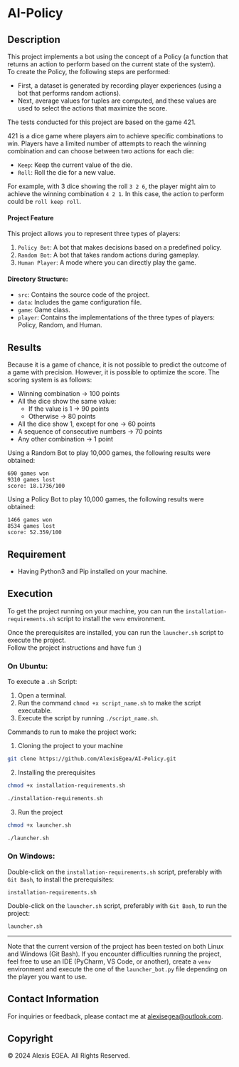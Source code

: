 # AI-Policy

## Description 

This project implements a bot using the concept of a Policy (a function that returns an action to perform based on the current state of the system).  
To create the Policy, the following steps are performed:
- First, a dataset is generated by recording player experiences (using a bot that performs random actions).
- Next, average values for tuples are computed, and these values are used to select the actions that maximize the score.

The tests conducted for this project are based on the game 421.

421 is a dice game where players aim to achieve specific combinations to win.
Players have a limited number of attempts to reach the winning combination and can choose between two actions for each die:
- `Keep`: Keep the current value of the die.
- `Roll`: Roll the die for a new value.   

For example, with 3 dice showing the roll `3 2 6`, the player might aim to achieve 
the winning combination `4 2 1`. In this case, the action to perform could be `roll keep roll`.

#### Project Feature

This project allows you to represent three types of players:
1. `Policy Bot`: A bot that makes decisions based on a predefined policy.
2. `Random Bot`: A bot that takes random actions during gameplay.
3. `Human Player`: A mode where you can directly play the game.

#### Directory Structure:

- `src`: Contains the source code of the project.
- `data`: Includes the game configuration file.
- `game`: Game class.
- `player`: Contains the implementations of the three types of players: Policy, Random, and Human.

## Results

Because it is a game of chance, it is not possible to predict the outcome of a game with precision. 
However, it is possible to optimize the score.
The scoring system is as follows:
- Winning combination → 100 points
- All the dice show the same value:
  - If the value is 1 → 90 points
  - Otherwise → 80 points
- All the dice show 1, except for one → 60 points 
- A sequence of consecutive numbers → 70 points
- Any other combination → 1 point

Using a Random Bot to play 10,000 games, the following results were obtained:
```
690 games won 
9310 games lost
score: 18.1736/100
```

Using a Policy Bot to play 10,000 games, the following results were obtained:
```
1466 games won 
8534 games lost
score: 52.359/100
```

## Requirement

- Having Python3 and Pip installed on your machine.

## Execution 

To get the project running on your machine, you can run the `installation-requirements.sh` script to install the `venv` environment.  

Once the prerequisites are installed, you can run the `launcher.sh` script to execute the project.  
Follow the project instructions and have fun :)  

### On Ubuntu:

To execute a `.sh` Script:  
   1. Open a terminal.  
   2. Run the command `chmod +x script_name.sh` to make the script executable.  
   3. Execute the script by running `./script_name.sh`.  

Commands to run to make the project work:
1. Cloning the project to your machine
```sh
git clone https://github.com/AlexisEgea/AI-Policy.git
```
2. Installing the prerequisites
```sh
chmod +x installation-requirements.sh
```
```sh
./installation-requirements.sh
```
3. Run the project
```sh
chmod +x launcher.sh
```
```sh
./launcher.sh
```

### On Windows:

Double-click on the `installation-requirements.sh` script, preferably with `Git Bash`, to install the prerequisites:
```
installation-requirements.sh
```

Double-click on the `launcher.sh` script, preferably with `Git Bash`, to run the project:
```
launcher.sh
```
---

Note that the current version of the project has been tested on both Linux and Windows (Git Bash). If you encounter difficulties running the project, feel free to use an IDE (PyCharm, VS Code, or another), create a `venv` environment and execute the one of the `launcher_bot.py` file depending on the player you want to use.

## Contact Information

For inquiries or feedback, please contact me at [alexisegea@outlook.com](mailto:alexisegea@outlook.com).

## Copyright

© 2024 Alexis EGEA. All Rights Reserved.

